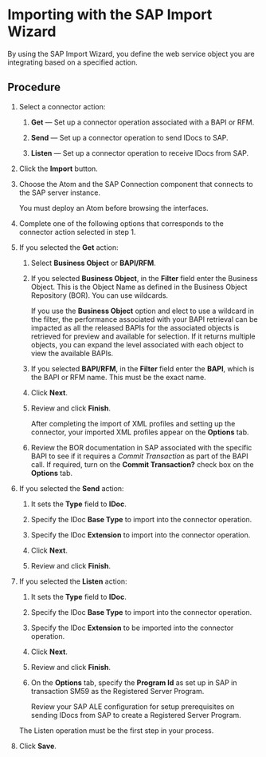 # Importing with the SAP Import Wizard 

<head>
  <meta name="guidename" content="Integration"/>
  <meta name="context" content="GUID-f8200221-ce44-4fa6-a3f4-d7083323f4c0"/>
</head>


By using the SAP Import Wizard, you define the web service object you are integrating based on a specified action.

## Procedure

1.  Select a connector action:

    1.  **Get** — Set up a connector operation associated with a BAPI or RFM.

    2.  **Send** — Set up a connector operation to send IDocs to SAP.

    3.  **Listen** — Set up a connector operation to receive IDocs from SAP.

2.  Click the **Import** button.

3.  Choose the Atom and the SAP Connection component that connects to the SAP server instance.

    You must deploy an Atom before browsing the interfaces.

4.  Complete one of the following options that corresponds to the connector action selected in step 1.

5.  If you selected the **Get** action:

    1.  Select **Business Object** or **BAPI/RFM**.

    2.  If you selected **Business Object**, in the **Filter** field enter the Business Object. This is the Object Name as defined in the Business Object Repository \(BOR\). You can use wildcards.

        If you use the **Business Object** option and elect to use a wildcard in the filter, the performance associated with your BAPI retrieval can be impacted as all the released BAPIs for the associated objects is retrieved for preview and available for selection. If it returns multiple objects, you can expand the level associated with each object to view the available BAPIs.

    3.  If you selected **BAPI/RFM**, in the **Filter** field enter the **BAPI**, which is the BAPI or RFM name. This must be the exact name.

    4.  Click **Next**.

    5.  Review and click **Finish**.

        After completing the import of XML profiles and setting up the connector, your imported XML profiles appear on the **Options** tab.

    6.  Review the BOR documentation in SAP associated with the specific BAPI to see if it requires a *Commit Transaction* as part of the BAPI call. If required, turn on the **Commit Transaction?** check box on the **Options** tab.

6.  If you selected the **Send** action:

    1.  It sets the **Type** field to **IDoc**.

    2.  Specify the IDoc **Base Type** to import into the connector operation.

    3.  Specify the IDoc **Extension** to import into the connector operation.

    4.  Click **Next**.

    5.  Review and click **Finish**.

7.  If you selected the **Listen** action:

    1.  It sets the **Type** field to **IDoc**.

    2.  Specify the IDoc **Base Type** to import into the connector operation.

    3.  Specify the IDoc **Extension** to be imported into the connector operation.

    4.  Click **Next**.

    5.  Review and click **Finish**.

    6.  On the **Options** tab, specify the **Program Id** as set up in SAP in transaction SM59 as the Registered Server Program.

        Review your SAP ALE configuration for setup prerequisites on sending IDocs from SAP to create a Registered Server Program.

    The Listen operation must be the first step in your process.

8.  Click **Save**.